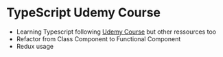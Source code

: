 # TypeScript Udemy Course

  - Learning Typescript following [Udemy Course](https://www.udemy.com/course/typescript-the-complete-developers-guide/) but other ressources too
  - Refactor from Class Component to Functional Component
  - Redux usage

